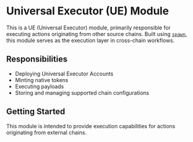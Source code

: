 # Universal Executor (UE) Module

This is a UE (Universal Executor) module, primarily responsible for executing actions originating from other source chains. Built using [`spawn`](https://github.com/rollchains/spawn), this module serves as the execution layer in cross-chain workflows.

## Responsibilities

- Deploying Universal Executor Accounts
- Minting native tokens
- Executing payloads
- Storing and managing supported chain configurations

## Getting Started

This module is intended to provide execution capabilities for actions originating from external chains.
